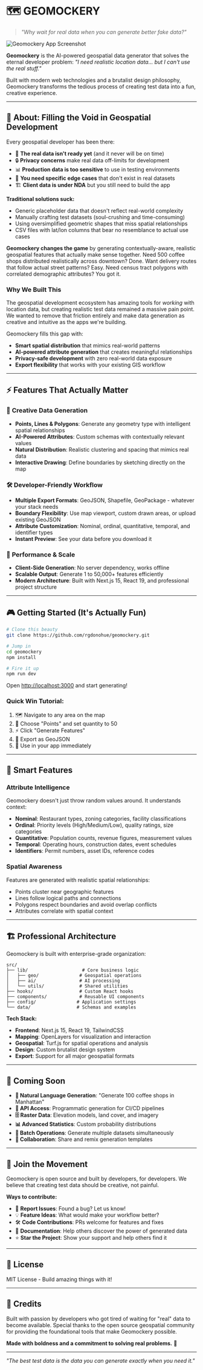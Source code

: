 # 🗺️ **GEOMOCKERY**

> *"Why wait for real data when you can generate better fake data?"*

![Geomockery App Screenshot](public/images/app.png)

**Geomockery** is the AI-powered geospatial data generator that solves the eternal developer problem: *"I need realistic location data... but I can't use the real stuff."* 

Built with modern web technologies and a brutalist design philosophy, Geomockery transforms the tedious process of creating test data into a fun, creative experience.

---

## 🎯 **About: Filling the Void in Geospatial Development**

Every geospatial developer has been there:

- 🚧 **The real data isn't ready yet** (and it never will be on time)
- 🔒 **Privacy concerns** make real data off-limits for development
- 📊 **Production data is too sensitive** to use in testing environments
- 🎲 **You need specific edge cases** that don't exist in real datasets
- 🏗️ **Client data is under NDA** but you still need to build the app

**Traditional solutions suck:**
- Generic placeholder data that doesn't reflect real-world complexity
- Manually crafting test datasets (soul-crushing and time-consuming)
- Using oversimplified geometric shapes that miss spatial relationships
- CSV files with lat/lon columns that bear no resemblance to actual use cases

**Geomockery changes the game** by generating contextually-aware, realistic geospatial features that actually make sense together. Need 500 coffee shops distributed realistically across downtown? Done. Want delivery routes that follow actual street patterns? Easy. Need census tract polygons with correlated demographic attributes? You got it.

### **Why We Built This**

The geospatial development ecosystem has amazing tools for *working* with location data, but creating realistic test data remained a massive pain point. We wanted to remove that friction entirely and make data generation as creative and intuitive as the apps we're building.

Geomockery fills this gap with:
- **Smart spatial distribution** that mimics real-world patterns
- **AI-powered attribute generation** that creates meaningful relationships
- **Privacy-safe development** with zero real-world data exposure
- **Export flexibility** that works with your existing GIS workflow

---

## ⚡ **Features That Actually Matter**

### 🎨 **Creative Data Generation**
- **Points, Lines & Polygons**: Generate any geometry type with intelligent spatial relationships
- **AI-Powered Attributes**: Custom schemas with contextually relevant values
- **Natural Distribution**: Realistic clustering and spacing that mimics real data
- **Interactive Drawing**: Define boundaries by sketching directly on the map

### 🛠️ **Developer-Friendly Workflow**
- **Multiple Export Formats**: GeoJSON, Shapefile, GeoPackage - whatever your stack needs
- **Boundary Flexibility**: Use map viewport, custom drawn areas, or upload existing GeoJSON
- **Attribute Customization**: Nominal, ordinal, quantitative, temporal, and identifier types
- **Instant Preview**: See your data before you download it

### 🚀 **Performance & Scale**
- **Client-Side Generation**: No server dependency, works offline
- **Scalable Output**: Generate 1 to 50,000+ features efficiently
- **Modern Architecture**: Built with Next.js 15, React 19, and professional project structure

---

## 🎮 **Getting Started (It's Actually Fun)**

```bash
# Clone this beauty
git clone https://github.com/rgdonohue/geomockery.git

# Jump in
cd geomockery
npm install

# Fire it up
npm run dev
```

Open [http://localhost:3000](http://localhost:3000) and start generating! 

### **Quick Win Tutorial:**
1. 🗺️ Navigate to any area on the map
2. 🎯 Choose "Points" and set quantity to 50
3. ⚡ Click "Generate Features"
4. 💾 Export as GeoJSON
5. 🎉 Use in your app immediately

---

## 🧠 **Smart Features**

### **Attribute Intelligence**
Geomockery doesn't just throw random values around. It understands context:

- **Nominal**: Restaurant types, zoning categories, facility classifications
- **Ordinal**: Priority levels (High/Medium/Low), quality ratings, size categories  
- **Quantitative**: Population counts, revenue figures, measurement values
- **Temporal**: Operating hours, construction dates, event schedules
- **Identifiers**: Permit numbers, asset IDs, reference codes

### **Spatial Awareness**
Features are generated with realistic spatial relationships:
- Points cluster near geographic features
- Lines follow logical paths and connections
- Polygons respect boundaries and avoid overlap conflicts
- Attributes correlate with spatial context

---

## 🏗️ **Professional Architecture**

Geomockery is built with enterprise-grade organization:

```
src/
├── lib/                    # Core business logic
│   ├── geo/               # Geospatial operations
│   ├── ai/                # AI processing
│   └── utils/             # Shared utilities
├── hooks/                 # Custom React hooks
├── components/            # Reusable UI components
├── config/               # Application settings
└── data/                 # Schemas and examples
```

**Tech Stack:**
- **Frontend**: Next.js 15, React 19, TailwindCSS
- **Mapping**: OpenLayers for visualization and interaction
- **Geospatial**: Turf.js for spatial operations and analysis
- **Design**: Custom brutalist design system
- **Export**: Support for all major geospatial formats

---

## 🔮 **Coming Soon**

- **🤖 Natural Language Generation**: "Generate 100 coffee shops in Manhattan"
- **📡 API Access**: Programmatic generation for CI/CD pipelines
- **🗄️ Raster Data**: Elevation models, land cover, and imagery
- **📊 Advanced Statistics**: Custom probability distributions
- **🔄 Batch Operations**: Generate multiple datasets simultaneously
- **🤝 Collaboration**: Share and remix generation templates

---

## 🤝 **Join the Movement**

Geomockery is open source and built by developers, for developers. We believe that creating test data should be creative, not painful.

**Ways to contribute:**
- 🐛 **Report Issues**: Found a bug? Let us know!
- 💡 **Feature Ideas**: What would make your workflow better?
- 🛠️ **Code Contributions**: PRs welcome for features and fixes
- 📖 **Documentation**: Help others discover the power of generated data
- ⭐ **Star the Project**: Show your support and help others find it

---

## 📜 **License**

MIT License - Build amazing things with it!

---

## 🙌 **Credits**

Built with passion by developers who got tired of waiting for "real" data to become available. Special thanks to the open source geospatial community for providing the foundational tools that make Geomockery possible.

**Made with boldness and a commitment to solving real problems.** 🚀

---

*"The best test data is the data you can generate exactly when you need it."*
